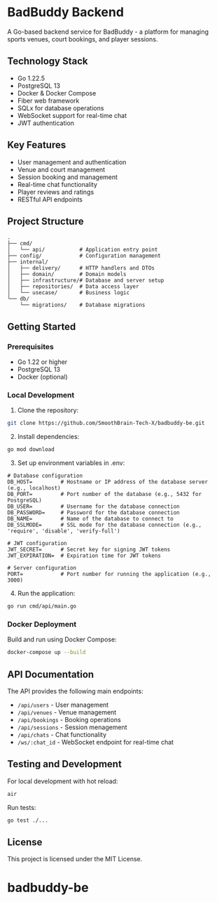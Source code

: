 # BadBuddy Backend

A Go-based backend service for BadBuddy - a platform for managing sports venues, court bookings, and player sessions.

## Technology Stack

- Go 1.22.5
- PostgreSQL 13
- Docker & Docker Compose
- Fiber web framework
- SQLx for database operations
- WebSocket support for real-time chat
- JWT authentication

## Key Features
- User management and authentication
- Venue and court management
- Session booking and management
- Real-time chat functionality
- Player reviews and ratings
- RESTful API endpoints

## Project Structure

```
.
├── cmd/
│   └── api/           # Application entry point
├── config/            # Configuration management
├── internal/
│   ├── delivery/      # HTTP handlers and DTOs
│   ├── domain/        # Domain models
│   ├── infrastructure/# Database and server setup
│   ├── repositories/  # Data access layer
│   └── usecase/       # Business logic
└── db/
    └── migrations/    # Database migrations
```

## Getting Started

### Prerequisites

- Go 1.22 or higher
- PostgreSQL 13
- Docker (optional)

### Local Development

1. Clone the repository:
```bash
git clone https://github.com/SmoothBrain-Tech-X/badbuddy-be.git
```

2. Install dependencies:
```bash
go mod download
```

3. Set up environment variables in .env:
```env
# Database configuration
DB_HOST=         # Hostname or IP address of the database server (e.g., localhost)
DB_PORT=         # Port number of the database (e.g., 5432 for PostgreSQL)
DB_USER=         # Username for the database connection
DB_PASSWORD=     # Password for the database connection
DB_NAME=         # Name of the database to connect to
DB_SSLMODE=      # SSL mode for the database connection (e.g., 'require', 'disable', 'verify-full')

# JWT configuration
JWT_SECRET=      # Secret key for signing JWT tokens
JWT_EXPIRATION=  # Expiration time for JWT tokens

# Server configuration
PORT=            # Port number for running the application (e.g., 3000)
```

4. Run the application:
```bash
go run cmd/api/main.go
```

### Docker Deployment

Build and run using Docker Compose:

```bash
docker-compose up --build
```

## API Documentation

The API provides the following main endpoints:

- `/api/users` - User management
- `/api/venues` - Venue management
- `/api/bookings` - Booking operations
- `/api/sessions` - Session menagement
- `/api/chats` - Chat functionality
- `/ws/:chat_id` - WebSocket endpoint for real-time chat

## Testing and Development

For local development with hot reload:

```bash
air
```

Run tests:

```bash
go test ./...
```

## License

This project is licensed under the MIT License.


# badbuddy-be

